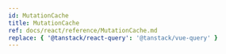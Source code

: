 ```yaml
---
id: MutationCache
title: MutationCache
ref: docs/react/reference/MutationCache.md
replace: { '@tanstack/react-query': '@tanstack/vue-query' }
---
```

